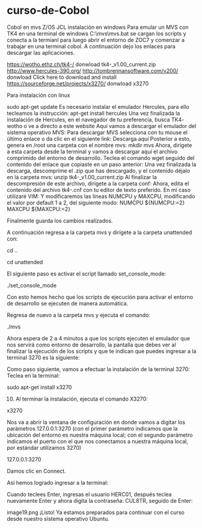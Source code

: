 # curso-de-Cobol
Cobol en mvs Z/OS JCL 
instalación en windows
Para emular un MVS con TK4 en una terminal de windows C:\mvs\mvs.bat se cargan los scripts y conecta a la termianl para luego abrir el entorno de ZOC7 y comenzar a trabajar en una terminal cobol. A continuación dejo los enlaces para descargar las aplicaciones.

https://wotho.ethz.ch/tk4-/  donwload tk4-_v1.00_current.zip
http://www.hercules-390.org/
http://tombrennansoftware.com/v200/ donwload Click here to download and install
https://sourceforge.net/projects/x3270/ donwload x3270

Para instalación con linux

sudo apt-get update
Es necesario instalar el emulador Hercules, para ello tecleamos la instrucción:
apt-get install hercules
Una vez finalizada la instalación de Hercules, en el navegador de tu preferencia, busca TK4- wotho o ve a directo a este website Aquí vamos a descargar el emulador del sistema operativo MVS:
Para descargar MVS selecciona con tu mouse el último enlace o da clic en el siguiente link:
Descarga aquí
Posterior a esto, genera en /root una carpeta con el nombre mvs:
mkdir mvs
Ahora, dirígete a esta carpeta desde la terminal y vamos a descargar aquí el archivo comprimido del entorno de desarrollo. Teclea el comando wget seguido del contenido del enlace que copiaste en un paso anterior:
Una vez finalizada la descarga, descomprime el .zip que has descargado, y el contenido déjalo en la carpeta mvs:
unzip tk4-_v1.00_current.zip
Al finalizar la descompresión de este archivo, dirígete a la carpeta conf:
Ahora, edita el contenido del archivo tk4-.cnf con tu editor de texto preferido. En mi caso utilizaré VIM:
Y modificaremos las líneas NUMCPU y MAXCPU, modificando el valor por default 1 a 2, del siguiente modo:
NUMCPU ${NUMCPU:=2}
MAXCPU ${MAXCPU:=2}

Finalmente guarda los cambios realizados.

A continuación regresa a la carpeta mvs y dirígete a la carpeta unattended con:

cd ..

cd unattended

El siguiente paso es activar el script llamado set_console_mode:

./set_console_mode

Con esto hemos hecho que los scripts de ejecución para activar el entorno de desarrollo se ejecuten de manera automática.

Regresa de nuevo a la carpeta mvs y ejecuta el comando:

./mvs

Ahora espera de 2 a 4 minutos a que los scripts ejecuten el emulador que nos servirá como entorno de desarrollo, la pantalla que debes ver al finalizar la ejecución de los scripts y que te indican que puedes ingresar a la terminal 3270 es la siguiente:

Como paso siguiente, vamos a efectuar la instalación de la terminal 3270:
Teclea en la terminal:


sudo apt-get install x3270

10. Al terminar la instalación, ejecuta el comando X3270:


x3270

Nos va a abrir la ventana de configuración en donde vamos a digitar los parámetros 127.0.0.1:3270 (con el primer parámetro indicamos que la ubicación del entorno es nuestra máquina local; con el segundo parámetro indicamos el puerto con el que nos conectamos a nuestra máquina local, por estándar utilizamos 3270)


127.0.0.1:3270

Damos clic en Connect.

Así hemos logrado ingresar a la terminal:

Cuando teclees Enter, ingresas el usuario HERC01, después teclea nuevamente Enter y ahora digita la contraseña: CUL8TR, seguido de Enter:

image19.png
¡Listo! Ya estamos preparados para continuar con el curso desde nuestro sistema operativo Ubuntu.
